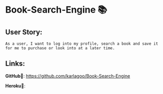# Book-Search-Engine 📚
## User Story:
```
As a user, I want to log into my profile, search a book and save it for me to purchase or look into at a later time.
```
## Links:
**GitHub**🔗: https://github.com/karlagoo/Book-Search-Engine

**Heroku**🔗: